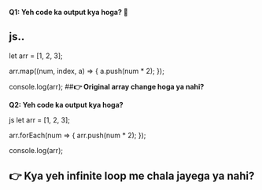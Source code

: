 **Q1: Yeh code ka output kya hoga? 🤔**
## js..
let arr = [1, 2, 3];

arr.map((num, index, a) => {
    a.push(num * 2);
});

console.log(arr);
##**👉 Original array change hoga ya nahi?**


**Q2: Yeh code ka output kya hoga?**

js
let arr = [1, 2, 3];

arr.forEach(num => {
    arr.push(num * 2);
});

console.log(arr);
## **👉 Kya yeh infinite loop me chala jayega ya nahi?**